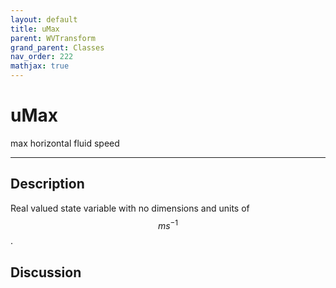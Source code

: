 ```yaml
---
layout: default
title: uMax
parent: WVTransform
grand_parent: Classes
nav_order: 222
mathjax: true
---
```


#  uMax

max horizontal fluid speed


---

## Description
Real valued state variable with no dimensions and units of $$m s^{-1}$$.

## Discussion

